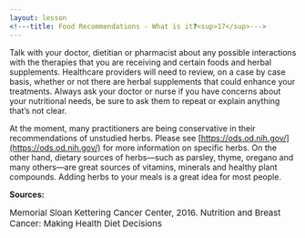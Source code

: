 ```yaml
---
layout: lesson
<!---title: Food Recommendations - What is it?<sup>17</sup>--->
---
```


Talk with your doctor, dietitian or pharmacist about any possible interactions with the therapies that you are receiving and certain foods and herbal supplements. Healthcare providers will need to review, on a case by case basis, whether or not there are herbal supplements that could enhance your treatments. Always ask your doctor or nurse if you have concerns about your nutritional needs, be sure to ask them to repeat or explain anything that’s not clear.

At the moment, many practitioners are being conservative in their recommendations of unstudied herbs. Please see [https://ods.od.nih.gov/](https://ods.od.nih.gov/) for more information on specific herbs. On the other hand, dietary sources of herbs—such as parsley, thyme, oregano and many others—are great sources of vitamins, minerals and healthy plant compounds. Adding herbs to your meals is a great idea for most people.

**Sources:**

<span style="font-size:15px;">Memorial Sloan Kettering Cancer Center, 2016. Nutrition and Breast Cancer: Making Health Diet Decisions</span>
